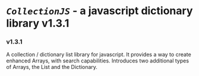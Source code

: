 # _`CollectionJS`_ - a javascript dictionary library v1.3.1
### v1.3.1

A collection / dictionary list library for javascript. It provides a way to create enhanced Arrays, with search capabilities. Introduces two additional types of Arrays, the List and the Dictionary.